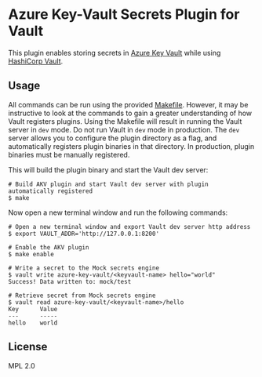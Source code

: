 # Azure Key-Vault Secrets Plugin for Vault

This plugin enables storing secrets in [Azure Key Vault](https://azure.microsoft.com/en-us/services/key-vault/) 
while using [HashiCorp Vault](https://www.vaultproject.io/).

## Usage

All commands can be run using the provided [Makefile](./Makefile). However, it may be instructive to look at the commands to gain a greater understanding of how Vault registers plugins. Using the Makefile will result in running the Vault server in `dev` mode. Do not run Vault in `dev` mode in production. The `dev` server allows you to configure the plugin directory as a flag, and automatically registers plugin binaries in that directory. In production, plugin binaries must be manually registered.

This will build the plugin binary and start the Vault dev server:
```
# Build AKV plugin and start Vault dev server with plugin automatically registered
$ make
```

Now open a new terminal window and run the following commands:
```
# Open a new terminal window and export Vault dev server http address
$ export VAULT_ADDR='http://127.0.0.1:8200'

# Enable the AKV plugin
$ make enable

# Write a secret to the Mock secrets engine
$ vault write azure-key-vault/<keyvault-name> hello="world"
Success! Data written to: mock/test

# Retrieve secret from Mock secrets engine
$ vault read azure-key-vault/<keyvault-name>/hello
Key      Value
---      -----
hello    world
```

## License

MPL 2.0
